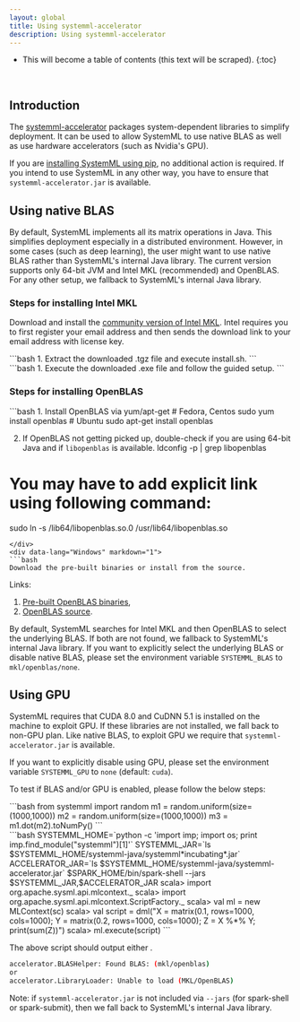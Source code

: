 ```yaml
---
layout: global
title: Using systemml-accelerator
description: Using systemml-accelerator
---
```

<!--
{% comment %}
Licensed to the Apache Software Foundation (ASF) under one or more
contributor license agreements.  See the NOTICE file distributed with
this work for additional information regarding copyright ownership.
The ASF licenses this file to you under the Apache License, Version 2.0
(the "License"); you may not use this file except in compliance with
the License.  You may obtain a copy of the License at

http://www.apache.org/licenses/LICENSE-2.0

Unless required by applicable law or agreed to in writing, software
distributed under the License is distributed on an "AS IS" BASIS,
WITHOUT WARRANTIES OR CONDITIONS OF ANY KIND, either express or implied.
See the License for the specific language governing permissions and
limitations under the License.
{% endcomment %}
-->

* This will become a table of contents (this text will be scraped).
{:toc}

<br/>

## Introduction

The [systemml-accelerator](https://github.com/niketanpansare/systemml-accelerator) packages system-dependent libraries
to simplify deployment. It can be used to allow SystemML to use native BLAS as well as use hardware accelerators (such as Nvidia's GPU).

If you are [installing SystemML using pip](https://apache.github.io/incubator-systemml/beginners-guide-python#install-systemml), 
no additional action is required. If you intend to use SystemML in any other way, you have to ensure that `systemml-accelerator.jar`
is available.

## Using native BLAS

By default, SystemML implements all its matrix operations in Java. This simplifies deployment especially in a distributed environment.
However, in some cases (such as deep learning), the user might want to use native BLAS rather than SystemML's internal Java library.
The current version supports only 64-bit JVM and Intel MKL (recommended) and OpenBLAS. For any other setup, we fallback to SystemML's internal Java library.

### Steps for installing Intel MKL

Download and install the [community version of Intel MKL](https://software.intel.com/sites/campaigns/nest/). 
Intel requires you to first register your email address and then sends the download link to your email address with license key.

<div class="codetabs">
<div data-lang="Linux" markdown="1">
```bash
1. Extract the downloaded .tgz file and execute install.sh.
```
</div>
<div data-lang="Windows" markdown="1">
```bash
1. Execute the downloaded .exe file and follow the guided setup.
```
</div>
</div>

### Steps for installing OpenBLAS

<div class="codetabs">
<div data-lang="Linux" markdown="1">
```bash
1. Install OpenBLAS via yum/apt-get
# Fedora, Centos
sudo yum install openblas
# Ubuntu
sudo apt-get install openblas

2.  If OpenBLAS not getting picked up, double-check if you are using 64-bit Java and if `libopenblas` is available.
ldconfig -p | grep libopenblas
# You may have to add explicit link using following command:
sudo ln -s /lib64/libopenblas.so.0 /usr/lib64/libopenblas.so
```
</div>
<div data-lang="Windows" markdown="1">
```bash
Download the pre-built binaries or install from the source.
```
</div>
</div> 

Links:
1. [Pre-built OpenBLAS binaries](https://sourceforge.net/projects/openblas/), 
2. [OpenBLAS source](https://github.com/xianyi/OpenBLAS).

By default, SystemML searches for Intel MKL and then OpenBLAS to select the underlying BLAS.
If both are not found, we fallback to SystemML's internal Java library.
If you want to explicitly select the underlying BLAS or disable native BLAS, please set
the environment variable `SYSTEMML_BLAS` to `mkl/openblas/none`.

## Using GPU

SystemML requires that CUDA 8.0 and CuDNN 5.1 is installed on the machine to exploit GPU. 
If these libraries are not installed, we fall back to non-GPU plan.
Like native BLAS, to exploit GPU we require that `systemml-accelerator.jar` is available.

If you want to explicitly disable using GPU, please set the environment variable `SYSTEMML_GPU` to `none` (default: `cuda`).

To test if BLAS and/or GPU is enabled, please follow the below steps:

<div class="codetabs">
<div data-lang="PySpark" markdown="1">
```bash
from systemml import random
m1 = random.uniform(size=(1000,1000))
m2 = random.uniform(size=(1000,1000))
m3 = m1.dot(m2).toNumPy()
```
</div>
<div data-lang="Scala" markdown="1">
```bash
SYSTEMML_HOME=`python -c 'import imp; import os; print imp.find_module("systemml")[1]'`
SYSTEMML_JAR=`ls $SYSTEMML_HOME/systemml-java/systemml*incubating*.jar`
ACCELERATOR_JAR=`ls $SYSTEMML_HOME/systemml-java/systemml-accelerator.jar`
$SPARK_HOME/bin/spark-shell --jars $SYSTEMML_JAR,$ACCELERATOR_JAR
scala> import org.apache.sysml.api.mlcontext._
scala> import org.apache.sysml.api.mlcontext.ScriptFactory._
scala> val ml = new MLContext(sc)
scala> val script = dml("X = matrix(0.1, rows=1000, cols=1000); Y = matrix(0.2, rows=1000, cols=1000); Z = X %*% Y; print(sum(Z))")
scala> ml.execute(script)
```
</div>
</div>

The above script should output either .
```bash
accelerator.BLASHelper: Found BLAS: (mkl/openblas)
or
accelerator.LibraryLoader: Unable to load (MKL/OpenBLAS)
```

Note: if `systemml-accelerator.jar` is not included via `--jars` (for spark-shell or spark-submit), then we fall back to SystemML's internal Java library.
